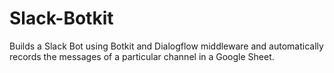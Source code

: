 # Slack-Botkit
Builds a Slack Bot using Botkit and Dialogflow middleware and automatically records the messages of a particular channel in a Google Sheet.
